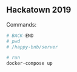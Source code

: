 ## Hackatown 2019

Commands:

```sh
# BACK-END
# pwd
# /happy-bnb/server

# run
docker-compose up
```
